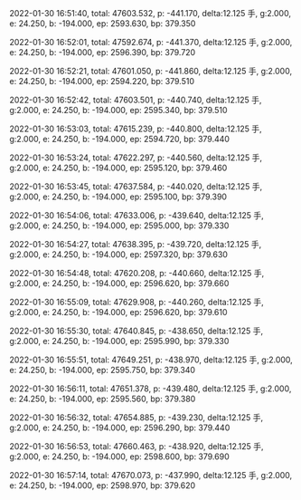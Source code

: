 2022-01-30 16:51:40, total: 47603.532, p: -441.170, delta:12.125 手, g:2.000, e: 24.250, b: -194.000, ep: 2593.630, bp: 379.350

2022-01-30 16:52:01, total: 47592.674, p: -441.370, delta:12.125 手, g:2.000, e: 24.250, b: -194.000, ep: 2596.390, bp: 379.720

2022-01-30 16:52:21, total: 47601.050, p: -441.860, delta:12.125 手, g:2.000, e: 24.250, b: -194.000, ep: 2594.220, bp: 379.510

2022-01-30 16:52:42, total: 47603.501, p: -440.740, delta:12.125 手, g:2.000, e: 24.250, b: -194.000, ep: 2595.340, bp: 379.510

2022-01-30 16:53:03, total: 47615.239, p: -440.800, delta:12.125 手, g:2.000, e: 24.250, b: -194.000, ep: 2594.720, bp: 379.440

2022-01-30 16:53:24, total: 47622.297, p: -440.560, delta:12.125 手, g:2.000, e: 24.250, b: -194.000, ep: 2595.120, bp: 379.460

2022-01-30 16:53:45, total: 47637.584, p: -440.020, delta:12.125 手, g:2.000, e: 24.250, b: -194.000, ep: 2595.100, bp: 379.390

2022-01-30 16:54:06, total: 47633.006, p: -439.640, delta:12.125 手, g:2.000, e: 24.250, b: -194.000, ep: 2595.000, bp: 379.330

2022-01-30 16:54:27, total: 47638.395, p: -439.720, delta:12.125 手, g:2.000, e: 24.250, b: -194.000, ep: 2597.320, bp: 379.630

2022-01-30 16:54:48, total: 47620.208, p: -440.660, delta:12.125 手, g:2.000, e: 24.250, b: -194.000, ep: 2596.620, bp: 379.660

2022-01-30 16:55:09, total: 47629.908, p: -440.260, delta:12.125 手, g:2.000, e: 24.250, b: -194.000, ep: 2596.620, bp: 379.610

2022-01-30 16:55:30, total: 47640.845, p: -438.650, delta:12.125 手, g:2.000, e: 24.250, b: -194.000, ep: 2595.990, bp: 379.330

2022-01-30 16:55:51, total: 47649.251, p: -438.970, delta:12.125 手, g:2.000, e: 24.250, b: -194.000, ep: 2595.750, bp: 379.340

2022-01-30 16:56:11, total: 47651.378, p: -439.480, delta:12.125 手, g:2.000, e: 24.250, b: -194.000, ep: 2595.560, bp: 379.380

2022-01-30 16:56:32, total: 47654.885, p: -439.230, delta:12.125 手, g:2.000, e: 24.250, b: -194.000, ep: 2596.290, bp: 379.440

2022-01-30 16:56:53, total: 47660.463, p: -438.920, delta:12.125 手, g:2.000, e: 24.250, b: -194.000, ep: 2598.600, bp: 379.690

2022-01-30 16:57:14, total: 47670.073, p: -437.990, delta:12.125 手, g:2.000, e: 24.250, b: -194.000, ep: 2598.970, bp: 379.620